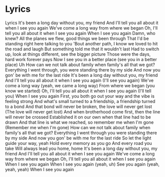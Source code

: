 # Lyrics
Lyrics
It's been a long day without you, my friend
And I'll tell you all about it when I see you again
We've come a long way from where we began
Oh, I'll tell you all about it when I see you again
When I see you again
Damn, who knew?
All the planes we flew, good things we been through
That I'd be standing right here talking to you
'Bout another path, I know we loved to hit the road and laugh
But something told me that it wouldn't last
Had to switch up, look at things different, see the bigger picture
Those were the days, hard work forever pays
Now I see you in a better place (see you in a better place)
Uh
How can we not talk about family when family's all that we got?
Everything I went through, you were standing there by my side
And now you gon' be with me for the last ride
It's been a long day without you, my friend
And I'll tell you all about it when I see you again (I'll see you again)
We've come a long way (yeah, we came a long way)
From where we began (you know we started)
Oh, I'll tell you all about it when I see you again (I'll tell you)
When I see you again
First, you both go out your way and the vibe is feeling strong
And what's small turned to a friendship, a friendship turned to a bond
And that bond will never be broken, the love will never get lost
(The love will never get lost)
And when brotherhood come first, then the line will never be crossed
Established it on our own when that line had to be drawn
And that line is what we reached, so remember me when I'm gone
(Remember me when I'm gone)
How can we not talk about family when family's all that we got?
Everything I went through you were standing there by my side
And now you gon' be with me for the last ride
So let the light guide your way, yeah
Hold every memory as you go
And every road you take
Will always lead you home, home
It's been a long day without you, my friend
And I'll tell you all about it when I see you again
We've come a long way from where we began
Oh, I'll tell you all about it when I see you again
When I see you again
When I see you again (yeah, uh)
See you again (yeah, yeah, yeah)
When I see you again
